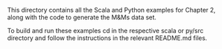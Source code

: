 This directory contains all the Scala and Python examples for Chapter 2, along with the code to generate the M&Ms data set.

To build and run these examples cd in the respective scala or py/src directory and follow the instructions in the relevant README.md files.
